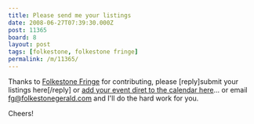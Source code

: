 ```yaml
---
title: Please send me your listings
date: 2008-06-27T07:39:30.000Z
post: 11365
board: 8
layout: post
tags: [folkestone, folkestone fringe]
permalink: /m/11365/
---
```

Thanks to <a href="/wiki/folkestone+fringe">Folkestone Fringe</a> for contributing, please [reply]submit your listings here[/reply] or <a href="http://www.folkestonegerald.com/cgi-bin/admin.cgi?table=event&mode=add">add your event diret to the calendar here</a>... or email fg@folkestonegerald.com and I'll do the hard work for you.

Cheers!

